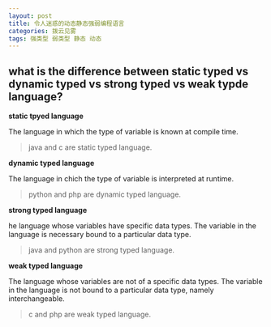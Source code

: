 ```yaml
---
layout: post
title: 令人迷惑的动态静态强弱编程语言 
categories: 拨云见雾
tags: 强类型 弱类型 静态 动态
---
```


## what is the difference between static typed vs dynamic typed vs strong typed vs weak typde language?

**static tpyed language**

The language in which the type of variable is known at compile time.

> java and c are static typed language.

**dynamic typed language**

The language in chich the type of variable is interpreted at runtime.

> python and php are dynamic typed language.

**strong typed language**

he language whose variables have specific data types. The variable in the language is necessary bound to a particular data type.

> java and python are strong typed language.

**weak typed language**

The language whose variables are not of a specific data types. The variable in the language is not bound to a particular data type, namely interchangeable.

> c and php are weak typed language.
